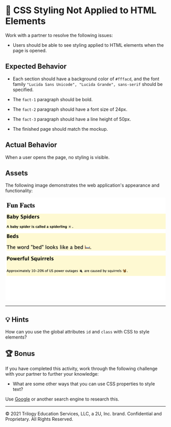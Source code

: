 # 🐛 CSS Styling Not Applied to HTML Elements

Work with a partner to resolve the following issues:

* Users should be able to see styling applied to HTML elements when the page is opened.

## Expected Behavior

<!-- completed -->
* Each section should have a background color of `#fffacd`, and the font family `"Lucida Sans Unicode", "Lucida Grande", sans-serif` should be specified.

<!-- completed -->
* The `fact-1` paragraph should be bold.

<!-- completed -->
* The `fact-2` paragraph should have a font size of 24px.

<!-- completed -->
* The `fact-3` paragraph should have a line height of 50px.

<!-- completed -->
* The finished page should match the mockup.

## Actual Behavior

When a user opens the page, no styling is visible. 

## Assets

The following image demonstrates the web application's appearance and functionality:

<!-- completed -->
![Beneath a heading labeled "Fun Facts," subheadings list  topics above paragraphs of different font sizes, all on yellow backgrounds.](./assets/image-1.png)

---

## 💡 Hints

<!-- completed gave fact-1 an "id" and called it with # in the CSS -->
How can you use the global attributes `id` and `class` with CSS to style elements?

## 🏆 Bonus

If you have completed this activity, work through the following challenge with your partner to further your knowledge:

* What are some other ways that you can use CSS properties to style text? 

Use [Google](https://www.google.com) or another search engine to research this.

---

© 2021 Trilogy Education Services, LLC, a 2U, Inc. brand. Confidential and Proprietary. All Rights Reserved.
